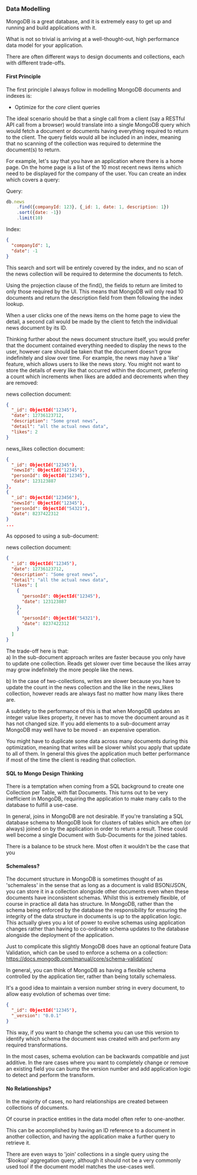 ### Data Modelling

MongoDB is a great database, and it is extremely easy to get up and running and build applications with it.

What is not so trivial is arriving at a well-thought-out, high performance data model for your application.

There are often different ways to design documents and collections, each with different trade-offs.

#### First Principle
The first principle I always follow in modelling MongoDB documents and indexes is:
- Optimize for the _core_ client queries

The ideal scenario should be that a single call from a client (say a RESTful API call from a browser) would translate into a single MongoDB query which would fetch a document or documents having everything required to return to the client. The query fields would all be included in an index, meaning that no scanning of the collection was required to determine the document(s) to return.

For example, let's say that you have an application where there is a home page. On the home page is a list of the 10 most recent news items which need to be displayed for the company of the user. You can create an index which covers a query:

Query:
```javascript
db.news
    .find({companyId: 123}, {_id: 1, date: 1, description: 1})
    .sort({date: -1})
    .limit(10)
```
Index:
```json
{
  "companyId": 1,
  "date": -1
}
```
 
This search and sort will be entirely covered by the index, and no scan of the news collection will be required to determine the documents to fetch.  

Using the projection clause of the find(), the fields to return are limited to only those required by the UI. This means that MongoDB will only read 10 documents and return the description field from them following the index lookup.

When a user clicks one of the news items on the home page to view the detail, a second call would be made by the client to fetch the individual news document by its ID.

Thinking further about the news document structure itself, you would prefer that the document contained everything needed to display the news to the user, however care should be taken that the document doesn't grow indefinitely and slow over time. For example, the news may have a 'like' feature, which allows users to like the news story. You might not want to store the details of every like that occurred within the document, preferring a count which increments when likes are added and decrements when they are removed:

news collection document:
```json
{
  "_id": ObjectId("12345"),
  "date": 12736123712,
  "description": "Some great news",
  "detail": "all the actual news data",
  "likes": 2
}
```

news_likes collection document:
```json
{
  "_id": ObjectId("12345"),
  "newsId": ObjectId("12345"),
  "personId": ObjectId("12345"),
  "date": 123123887
},
{
  "_id": ObjectId("123456"),
  "newsId": ObjectId("12345"),
  "personId": ObjectId("54321"),
  "date": 8237422312
}
...
```

As opposed to using a sub-document:

news collection document:
```json
{
  "_id": ObjectId("12345"),
  "date": 12736123712,
  "description": "Some great news",
  "detail": "all the actual news data",
  "likes": [
    {
      "personId": ObjectId("12345"),
      "date": 123123887
    },
    {
      "personId": ObjectId("54321"),
      "date": 8237422312
    }
  ]
}
```

The trade-off here is that:   
a) In the sub-document approach writes are faster because you only have to update one collection.
Reads get slower over time because the likes array may grow indefinitely the more people like the news.  

b) In the case of two-collections, writes are slower because you have to update the count in the news collection and the like in the news_likes collection, however reads are always fast no matter how many likes there are.

A subtlety to the performance of this is that when MongoDB updates an integer value likes property, it never has to move the document around as it has not changed size. If you add elements to a sub-document array MongoDB may well have to be moved - an expensive operation.

You might have to duplicate some data across many documents during this optimization, meaning that writes will be slower whilst you apply that update to all of them. In general this gives the application much better performance if most of the time the client is reading that collection.


#### SQL to Mongo Design Thinking
There is a temptation when coming from a SQL background to create one Collection per Table, with flat Documents. This turns out to be very inefficient in MongoDB, requiring the application to make many calls to the database to fulfill a use-case.

In general, joins in MongoDB are not desirable. If you're translating a SQL database schema to MongoDB look for clusters of tables which are often (or always) joined on by the application in order to return a result. These could well become a single Document with Sub-Documents for the joined tables. 

There is a balance to be struck here. Most often it wouldn't be the case that you 

#### Schemaless?
The document structure in MongoDB is sometimes thought of as 'schemaless' in the sense that as long as a document is valid BSON/JSON, you can store it in a collection alongside other documents even when these documents have inconsistent schemas. Whilst this is extremely flexible, of course in practice all data has structure. In MongoDB, rather than the schema being enforced by the database the responsibility for ensuring the integrity of the data structure in documents is up to the application logic. This actually gives you a lot of power to evolve schemas using application changes rather than having to co-ordinate schema updates to the database alongside the deployment of the application.  

Just to complicate this slightly MongoDB does have an optional feature Data Validation, which can be used to enforce a schema on a collection:  
https://docs.mongodb.com/manual/core/schema-validation/

In general, you can think of MongoDB as having a flexible schema controlled by the application tier, rather than being totally schemaless.

It's a good idea to maintain a version number string in every document, to allow easy evolution of schemas over time:

```json
{
  "_id": ObjectId("12345"),
  "_version": "0.0.1"
}
```

This way, if you want to change the schema you can use this version to identify which schema the document was created with and perform any required transformations.

In the most cases, schema evolution can be backwards compatible and just additive. In the rare cases where you want to completely change or remove an existing field you can bump the version number and add application logic to detect and perform the transform. 


#### No Relationships?
In the majority of cases, no hard relationships are created between collections of documents. 

Of course in practice entities in the data model often refer to one-another.

This can be accomplished by having an ID reference to a document in another collection, and having the application make a further query to retrieve it. 

There are even ways to 'join' collections in a single query using the '$lookup' aggregation query, although it should not be a very commonly used tool if the document model matches the use-cases well.
